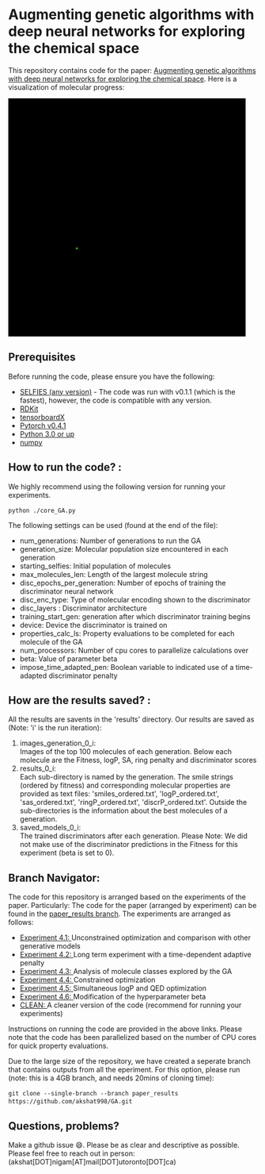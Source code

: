 # Augmenting genetic algorithms with deep neural networks for exploring the chemical space
This repository contains code for the paper: [Augmenting genetic algorithms with deep neural networks for exploring the chemical space](https://arxiv.org/abs/1909.11655).
Here is a visualization of molecular progress: 

<img align="center" src="./readme_docs/mol_view.gif"/>

## Prerequisites

Before running the code, please ensure you have the following:
- [SELFIES (any version)](https://github.com/aspuru-guzik-group/selfies) - 
  The code was run with v0.1.1 (which is the fastest), however, the code is compatible with any version. 
- [RDKit](https://www.rdkit.org/docs/Install.html)
- [tensorboardX](https://pypi.org/project/tensorboardX/)
- [Pytorch v0.4.1](https://pytorch.org/)
- [Python 3.0 or up](https://www.python.org/download/releases/3.0/)
- [numpy](https://pypi.org/project/numpy/)


## How to run the code? : 
We highly recommend using the following version for running your experiments.  
```
python ./core_GA.py
```  

The following settings can be used (found at the end of the file): 
- num_generations: Number of generations to run the GA
- generation_size: Molecular population size encountered in each generation 
- starting_selfies: Initial population of molecules 
- max_molecules_len: Length of the largest molecule string
- disc_epochs_per_generation: Number of epochs of training the discriminator neural network 
- disc_enc_type: Type of molecular encoding shown to the discriminator
- disc_layers : Discriminator architecture
- training_start_gen: generation after which discriminator training begins 
- device: Device the discriminator is trained on 
- properties_calc_ls: Property evaluations to be completed for each molecule of the GA
- num_processors: Number of cpu cores to parallelize calculations over
- beta: Value of parameter beta
- impose_time_adapted_pen: Boolean variable to indicated use of a time-adapted discriminator penalty


## How are the results saved?  : 
All the results are savents in the 'results' directory. Our results are saved as (Note: 'i' is the run iteration): 
1. images_generation_0_i:  
   Images of the top 100 molecules of each generation. Below each molecule are the Fitness, logP, SA, ring penalty and discriminator scores
2. results_0_i:  
   Each sub-directory is named by the generation. The smile strings (ordered by fitness) and corresponding molecular properties are provided as text
   files: 'smiles_ordered.txt', 'logP_ordered.txt', 'sas_ordered.txt', 'ringP_ordered.txt', 'discrP_ordered.txt'. 
   Outside the sub-directories is the information about the best molecules of a generation. 
3. saved_models_0_i:  
   The trained discriminators after each generation. Please Note: We did not make use of the discriminator predictions in the Fitness for this experiment (beta is set to 0).


## Branch Navigator: 
The code for this repository is arranged based on the experiments of the paper. Particularly: 
The code for the paper (arranged by experiment) can be found in the [paper_results branch](https://github.com/akshat998/GA/tree/paper_results). The experiments are arranged as follows: 

- [Experiment 4.1: ](https://github.com/akshat998/GA/tree/paper_results/4.1) Unconstrained optimization and comparison with other generative models
- [Experiment 4.2: ](https://github.com/akshat998/GA/tree/paper_results/4.2) Long term experiment with a time-dependent adaptive penalty
- [Experiment 4.3: ](https://github.com/akshat998/GA/tree/paper_results/4.3) Analysis of molecule classes explored by the GA
- [Experiment 4.4: ](https://github.com/akshat998/GA/tree/paper_results/4.4) Constrained optimization
- [Experiment 4.5: ](https://github.com/akshat998/GA/tree/paper_results/4.5) Simultaneous logP and QED optimization
- [Experiment 4.6: ](https://github.com/akshat998/GA/tree/paper_results/4.6) Modification of the hyperparameter beta
- [CLEAN: ](https://github.com/akshat998/GA/tree/paper_results/CLEAN) A cleaner version of the code (recommend for running your experiments)

Instructions on running the code are provided in the above links. Please note that the code has been parallelized based on the number of CPU cores for quick property evaluations.

Due to the large size of the repository, we have created a seperate branch that contains outputs from all the eperiment. For this option, please run (note: this is a 4GB branch, and needs 20mins of cloning time): 
```
git clone --single-branch --branch paper_results https://github.com/akshat998/GA.git
```



## Questions, problems?
Make a github issue 😄. Please be as clear and descriptive as possible. Please feel free to reach
out in person: (akshat[DOT]nigam[AT]mail[DOT]utoronto[DOT]ca)

